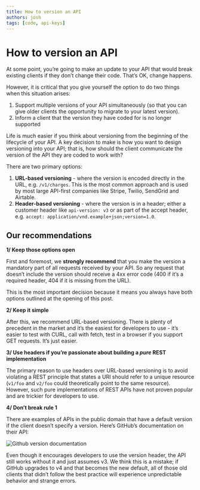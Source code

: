 ```yaml
---
title: How to version an API
authors: josh
tags: [code, api-keys]
---
```


# How to version an API

At some point, you’re going to make an update to your API that would break existing clients if they don’t change their code. That’s OK, change happens.

However, it is critical that you give yourself the option to do two things when this situation arises:

1. Support multiple versions of your API simultaneously (so that you can give older clients the opportunity to migrate to your latest version).
2. Inform a client that the version they have coded for is no longer supported

Life is much easier if you think about versioning from the beginning of the lifecycle of your API. A key decision to make is how you want to design versioning into your API; that is, how should the client communicate the version of the API they are coded to work with?

There are two primary options:

1. **URL-based versioning** - where the version is encoded directly in the URL, e.g. `/v1/charges`. This is the most common approach and is used by most large API-first companies like Stripe, Twilio, SendGrid and Airtable.
2. **Header-based versioning** - where the version is in a header; either a customer header like `api-version: v3` or as part of the accept header, e.g. `accept: application/vnd.example+json;version=1.0`.

## Our recommendations

**1/ Keep those options open**

First and foremost, we **strongly recommend** that you make the version a mandatory part of all requests received by your API. So any request that doesn’t include the version should receive a 4xx error code (400 if it’s a required header, 404 if it is missing from the URL).

This is the most important decision because it means you always have both options outlined at the opening of this post.

**2/ Keep it simple**

After this, we recommend URL-based versioning. There is plenty of precedent in the market and it’s the easiest for developers to use - it’s easier to test with CURL, call with fetch, test in a browser if you support GET requests. It’s just easier.

**3/ Use headers if you’re passionate about building a _pure_ REST implementation**

The primary reason to use headers over URL-based versioning is to avoid violating a REST principle that states a URI should refer to a unique resource (`v1/foo` and `v2/foo` could theoretically point to the same resource). However, such pure implementations of REST APIs have not proven popular and are trickier for developers to use.

**4/ Don’t break rule 1**

There are examples of APIs in the public domain that have a default version if the client doesn’t specify a version. Here’s GitHub’s documentation on their API:

![Github version documentation](./github-version-documentation.png)

Even though it encourages developers to use the version header, the API still works without it and just assumes v3. We think this is a mistake; if GitHub upgrades to v4 and that becomes the new default, all of those old clients that didn’t follow the best practice will experience unpredictable behavior and strange errors.
